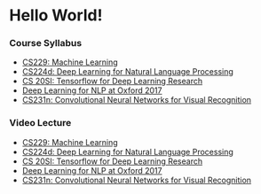 Hello World!
===
### Course Syllabus
- [CS229: Machine Learning](http://cs229.stanford.edu/)
- [CS224d: Deep Learning for Natural Language Processing](http://cs224d.stanford.edu/syllabus.html)
- [CS 20SI: Tensorflow for Deep Learning Research](http://web.stanford.edu/class/cs20si/syllabus.html)
- [Deep Learning for NLP at Oxford 2017](https://github.com/oxford-cs-deepnlp-2017/lectures)
- [CS231n: Convolutional Neural Networks for Visual Recognition](http://cs231n.stanford.edu/syllabus.html)
### Video Lecture
- [CS229: Machine Learning](http://open.163.com/special/opencourse/machinelearning.html)
- [CS224d: Deep Learning for Natural Language Processing](http://www.bilibili.com/video/av9143821/)
- [CS 20SI: Tensorflow for Deep Learning Research](http://www.bilibili.com/video/av9156347/)
- [Deep Learning for NLP at Oxford 2017](http://www.bilibili.com/video/av9157849/)
- [CS231n: Convolutional Neural Networks for Visual Recognition](http://study.163.com/course/introduction/1003223001.htm#/courseDetail)